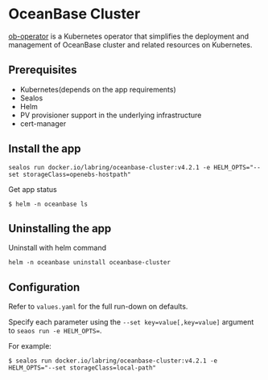 # OceanBase Cluster

[ob-operator](https://github.com/oceanbase/ob-operator) is a Kubernetes operator that simplifies the deployment and management of OceanBase cluster and related resources on Kubernetes.

## Prerequisites

- Kubernetes(depends on the app requirements)
- Sealos
- Helm
- PV provisioner support in the underlying infrastructure
- cert-manager

## Install the app

```shell
sealos run docker.io/labring/oceanbase-cluster:v4.2.1 -e HELM_OPTS="--set storageClass=openebs-hostpath"
```

Get app status

```shell
$ helm -n oceanbase ls
```

## Uninstalling the app

Uninstall with helm command

```shell
helm -n oceanbase uninstall oceanbase-cluster
```

## Configuration

Refer to  `values.yaml` for the full run-down on defaults.

Specify each parameter using the `--set key=value[,key=value]` argument to `seaos run -e HELM_OPTS=`. 

For example:

```shell
$ sealos run docker.io/labring/oceanbase-cluster:v4.2.1 -e HELM_OPTS="--set storageClass=local-path"
```

